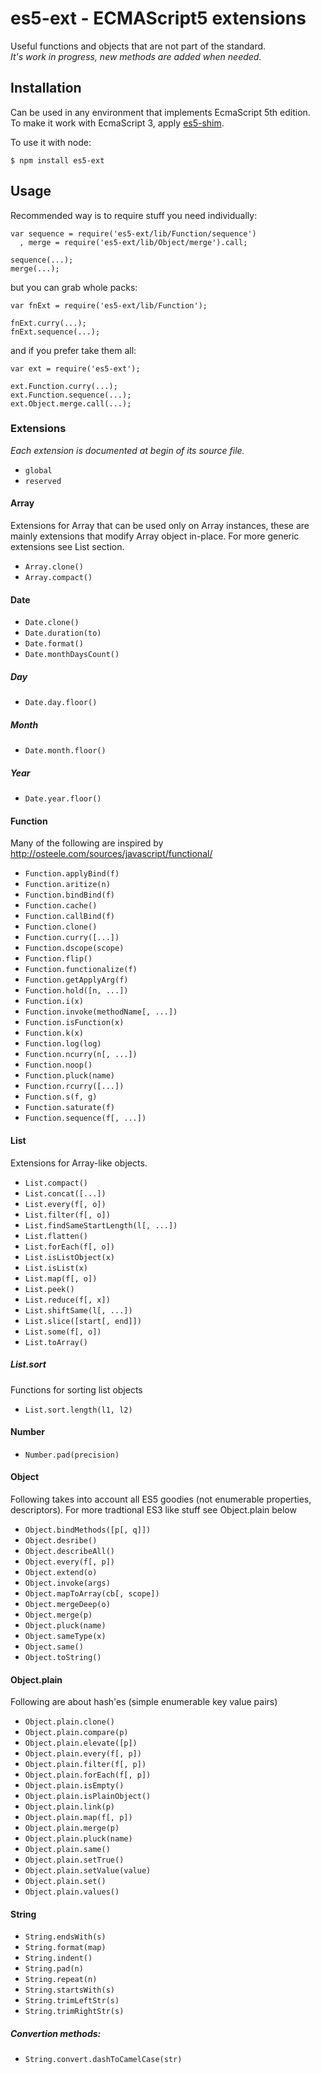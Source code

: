 # es5-ext - ECMAScript5 extensions

Useful functions and objects that are not part of the standard.  
_It's work in progress, new methods are added when needed._

## Installation

Can be used in any environment that implements EcmaScript 5th edition.  
To make it work with EcmaScript 3, apply [es5-shim](https://github.com/kriskowal/es5-shim).

To use it with node:

	$ npm install es5-ext

## Usage

Recommended way is to require stuff you need individually:

	var sequence = require('es5-ext/lib/Function/sequence')
	  , merge = require('es5-ext/lib/Object/merge').call;

	sequence(...);
	merge(...);

but you can grab whole packs:

	var fnExt = require('es5-ext/lib/Function');

	fnExt.curry(...);
	fnExt.sequence(...);

and if you prefer take them all:

	var ext = require('es5-ext');

	ext.Function.curry(...);
	ext.Function.sequence(...);
	ext.Object.merge.call(...);

### Extensions

_Each extension is documented at begin of its source file._

* `global`
* `reserved`

#### Array

Extensions for Array that can be used only on Array instances, these are mainly extensions that modify Array object in-place. For more generic extensions see List section.

* `Array.clone()`
* `Array.compact()`

#### Date

* `Date.clone()`
* `Date.duration(to)`
* `Date.format()`
* `Date.monthDaysCount()`

##### Day

* `Date.day.floor()`

##### Month

* `Date.month.floor()`

##### Year

* `Date.year.floor()`

#### Function

Many of the following are inspired by
http://osteele.com/sources/javascript/functional/

* `Function.applyBind(f)`
* `Function.aritize(n)`
* `Function.bindBind(f)`
* `Function.cache()`
* `Function.callBind(f)`
* `Function.clone()`
* `Function.curry([...])`
* `Function.dscope(scope)`
* `Function.flip()`
* `Function.functionalize(f)`
* `Function.getApplyArg(f)`
* `Function.hold([n, ...])`
* `Function.i(x)`
* `Function.invoke(methodName[, ...])`
* `Function.isFunction(x)`
* `Function.k(x)`
* `Function.log(log)`
* `Function.ncurry(n[, ...])`
* `Function.noop()`
* `Function.pluck(name)`
* `Function.rcurry([...])`
* `Function.s(f, g)`
* `Function.saturate(f)`
* `Function.sequence(f[, ...])`

#### List

Extensions for Array-like objects.

* `List.compact()`
* `List.concat([...])`
* `List.every(f[, o])`
* `List.filter(f[, o])`
* `List.findSameStartLength(l[, ...])`
* `List.flatten()`
* `List.forEach(f[, o])`
* `List.isListObject(x)`
* `List.isList(x)`
* `List.map(f[, o])`
* `List.peek()`
* `List.reduce(f[, x])`
* `List.shiftSame(l[, ...])`
* `List.slice([start[, end]])`
* `List.some(f[, o])`
* `List.toArray()`

##### List.sort

Functions for sorting list objects

* `List.sort.length(l1, l2)`

#### Number

* `Number.pad(precision)`

#### Object

Following takes into account all ES5 goodies (not enumerable properties, descriptors). For more tradtional ES3 like stuff see Object.plain below

* `Object.bindMethods([p[, q]])`
* `Object.desribe()`
* `Object.describeAll()`
* `Object.every(f[, p])`
* `Object.extend(o)`
* `Object.invoke(args)`
* `Object.mapToArray(cb[, scope])`
* `Object.mergeDeep(o)`
* `Object.merge(p)`
* `Object.pluck(name)`
* `Object.sameType(x)`
* `Object.same()`
* `Object.toString()`

#### Object.plain

Following are about hash'es (simple enumerable key value pairs)

* `Object.plain.clone()`
* `Object.plain.compare(p)`
* `Object.plain.elevate([p])`
* `Object.plain.every(f[, p])`
* `Object.plain.filter(f[, p])`
* `Object.plain.forEach(f[, p])`
* `Object.plain.isEmpty()`
* `Object.plain.isPlainObject()`
* `Object.plain.link(p)`
* `Object.plain.map(f[, p])`
* `Object.plain.merge(p)`
* `Object.plain.pluck(name)`
* `Object.plain.same()`
* `Object.plain.setTrue()`
* `Object.plain.setValue(value)`
* `Object.plain.set()`
* `Object.plain.values()`

#### String

* `String.endsWith(s)`
* `String.format(map)`
* `String.indent()`
* `String.pad(n)`
* `String.repeat(n)`
* `String.startsWith(s)`
* `String.trimLeftStr(s)`
* `String.trimRightStr(s)`

##### Convertion methods:

* `String.convert.dashToCamelCase(str)`

<!-- ## Tests -->

<!-- Before running tests make sure you have node and npm installed and you've run -->
<!-- _make install_ first. -->

<!-- 	$ make test -->

<!-- Tests with coverage report: -->

<!-- 	$ make test-cov -->
